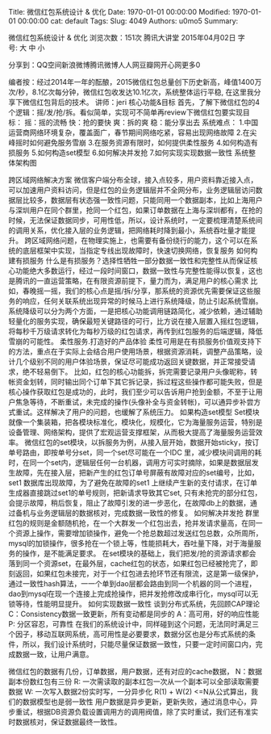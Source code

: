 Title: 微信红包系统设计 &amp; 优化
Date: 1970-01-01 00:00:00
Modified: 1970-01-01 00:00:00
cat: default
Tags: 
Slug: 4049
Authors: u0mo5 
Summary: 

微信红包系统设计 &amp; 优化
浏览次数：151次 腾讯大讲堂 2015年04月02日 字号: 大 中 小

分享到：QQ空间新浪微博腾讯微博人人网豆瓣网开心网更多0
 



编者按：经过2014年一年的酝酿，2015微信红包总量创下历史新高，峰值1400万次/秒，8.1亿次每分钟，微信红包收发达10.1亿次，系统整体运行平稳, 在这里我分享下微信红包背后的技术。
讲师：jeri
核心功能&amp;目标
首先，了解下微信红包的4个逻辑：摇/发/抢/拆。看似简单，实现可不简单再review下微信红包要实现目标：
摇：摇的流畅
快：抢的要快
爽：拆的爽
稳：能分享出去
系统难点：
1.中国运营商网络环境复杂，覆盖面广，春节期间网络吃紧，容易出现网络故障
2.在尖峰摇时如何避免服务雪崩
3.在服务资源有限时，如何提供柔性服务
4.如何构造有损服务
5.如何构造set模型
6.如何解决并发抢
7.如何实现实现数据一致性
系统整体架构图

跨区域网络解决方案
微信客户端分布全球，接入点较多，用户资料靠近接入点，可以加速用户资料访问，但是红包的业务逻辑层并不全网分布，业务逻辑层访问数据层比较多，数据层有状态强一致性问题，只能同用一个数据副本，比如上海用户与深圳用户在同个群里，抢同一个红包，如果订单数据在上海与深圳都有，在抢的时候，无法保证数据同步，可用性低，所以，设计系统时，一定要梳理清楚系统间的调用关系，优化接入层的业务逻辑，把网络耗时降到最小，系统吞吐量才能提升。
跨区域网络问题，在物理实施上，也需要有备份绕行的能力，这个可以在系统的底层框架中实现，当指定专线出现故障时，快速切换网络，恢复服务
如何构建有损服务
什么是有损服务？选择性牺牲一部分数据一致性和完整性从而保证核心功能绝大多数运行，经过一段时间窗口，数据一致性与完整性能得以恢复，这也是腾讯的一直运营策略，在有限资源前提下，量力而为，满足用户的核心需求
比如，春晚摇一摇，我们的核心点是摇/拆/分享，那系统的资源优先需要保证这些服务的响应，任何关联系统出现异常的时候马上进行系统降级，防止引起系统雪崩。
系统降级可以分为两个方面，一是把核心功能调用链路简化，减少依赖，通过辅助轻量化的服务实现，确保最短关键路径的可行，比方说在接入层置入摇红包逻辑，将每秒千万级请求转化为每秒万级的红包请求，再传到红包服务的后端逻辑，降低雪崩的可能性。
柔性服务.打造好的产品体验
柔性可用是在有损服务价值观支持下的方法，重点在于实际上会结合用户使用场景，根据资源消耗，调整产品策略，设计几个级别不同的用户体验场景，保证尽可能成功返回关键数据，并正常接受请求，绝不轻易倒下。
比如，红包的核心功能拆，拆完需要记录用户头像昵称，转帐资金划转，同时输出同个订单下其它拆记录，拆过程这些操作都可能失败，但是核心操作获取红包是成功的，此时，我们至少可以告诉用户抢到金额，不至于让用户焦急等待，不断重试，未完成的操作(头像补全与资金转帐)，可以通异步补尝方式重试。这样解决了用户的问题，也缓解了系统压力。
如果构造set模型
Set模块就像一个集装箱，把各模块标准化，模块化，规模化，它为海量服务运营，特别是设备管理、网络架构，提供了宏观运营支撑框架，从而极大提高了海量服务运营效率。
微信红包的set模块，以拆服务为例，从接入层开始，数据开始sticky，按订单号路由，即按单号分set，同一个set尽可能在一个IDC 里，减少模块间调用的耗时，在同一个set内，逻辑层任何一台机器，调用方可实时摘除，如果是数据层发生故障，先在接入层，把新产生的红包订单号屏蔽有故障对应的set编号，比如，set1 数据库出现故障，为了避免在故障的set1 上继续产生新的支付请求，在订单生成器直接跳过set1的单号规则，把新请求导致其它set, 只有未抢完的部分红包，会提示故障，稍后恢复，阻止了故障引发的进一步恶化，在故障db上的数据，通过备机与业务逻辑层的数据核对，完成数据一致性的修复。
如何解决并发抢
群里红包的规则是金额随机抢，在一个大群发一个红包出去，抢并发请求量高，在同一个资源上操作，需要增加锁操作，避免一个抢总数超过发送红包总数，众所周所，mysql的加锁操作，很多抢在一个锁上等，性能损耗大，吞吐量下降，对于海量服务的操作，是不能满足要求。
在set模块的基础上，我们把发/抢的资源请求都会落到同一个资源set，在最外层，cache红包的状态，如果红包已经被抢完了，即刻返回，如果红包未接完，对于一个红包进去抢环节还有限流，这是第一级保护，通过一致性hash算法，一一个单到dao层都会路由到同一个机器的同一个进程，dao到mysql在现一个连接上完成抢操作，把并发抢修改成串行化，mysql可以无锁等待，性能明显提升。
如何实现数据一致性
谈到分布式系统，先回顾CAP理论
​
C：Consistency数据一致更新，所有变动都是同步的
A：高可用，好的响应性能
P: 分区容忍，可靠性
在我们的系统设计中，同样碰到这个问题，无法同时满足三个因子，移动互联网系统，高可用性是必要要求，数据分区也是分布式系统的条件，所以，我们设计系统时，只能尽量保证数据一致性，只要一定时间窗口内，完成数据一致，让用户满意。

微信红包的数据有几份，订单数据，用户数据，还有对应的cache数据，
N：数据副本份数红包有三份
R: 一次需读取的副本红包一次从一个副本可以全部读取需要数据
W: 一次写入数据2份实时写，一分异步化
R(1) + W(2) &lt;=N从公式算出，我们的数据模型也是弱一致性
用户数据是异步更新，更新失败，通过消息中心，异步重试，根据DB资源负载设置调用方的调用阀值，除了实时重试，我们还有准实时数据核对，保证数据最终一致性。




